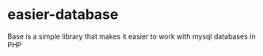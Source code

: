 # easier-database
Base is a simple library that makes it easier to work with mysql databases in PHP
